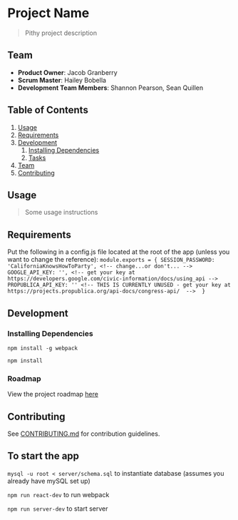 # Project Name

> Pithy project description

## Team

  - __Product Owner__: Jacob Granberry
  - __Scrum Master__: Hailey Bobella
  - __Development Team Members__: Shannon Pearson, Sean Quillen

## Table of Contents

1. [Usage](#Usage)
1. [Requirements](#requirements)
1. [Development](#development)
    1. [Installing Dependencies](#installing-dependencies)
    1. [Tasks](#tasks)
1. [Team](#team)
1. [Contributing](#contributing)

## Usage

> Some usage instructions

## Requirements

Put the following in a config.js file located at the root of the app (unless you want to change the reference):
	`module.exports = {
	  SESSION_PASSWORD: 'CaliforniaKnowsHowToParty', <!-- change...or don't... -->
	  GOOGLE_API_KEY: '', <!-- get your key at https://developers.google.com/civic-information/docs/using_api -->
	  PROPUBLICA_API_KEY: '' <!-- THIS IS CURRENTLY UNUSED - get your key at https://projects.propublica.org/api-docs/congress-api/  --> 
	}`

## Development

### Installing Dependencies

`npm install -g webpack`

`npm install`

### Roadmap

View the project roadmap [here](LINK_TO_PROJECT_ISSUES)


## Contributing

See [CONTRIBUTING.md](CONTRIBUTING.md) for contribution guidelines.

## To start the app
`mysql -u root < server/schema.sql` to instantiate database (assumes you already have mySQL set up)

`npm run react-dev` to run webpack

`npm run server-dev` to start server
